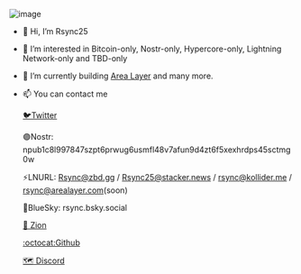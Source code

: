 ![image](https://github.com/Rsync25/Rsync25/assets/135646455/53b02cec-0bd1-4d50-9fc8-ab1b86540869)


- 👋 Hi, I’m Rsync25
- 👀 I’m interested in Bitcoin-only, Nostr-only, Hypercore-only, Lightning Network-only and TBD-only
- 🌱 I’m currently building [Area Layer](https://arealayer.com) and many more.
- 📫 You can contact me

    [🐦Twitter](https://twitter.com/Rsync25)

    🟣Nostr: npub1c8l997847szpt6prwug6usmfl48v7afun9d4zt6f5xexhrdps45sctmg0w

    ⚡LNURL: Rsync@zbd.gg / Rsync25@stacker.news / rsync@kollider.me / rsync@arealayer.com(soon)

     🔵BlueSky: rsync.bsky.social

    [💠 Zion](https://identity.foundation/ion/explorer/?did=did%3Aion%3AEiDzF1ANmSniXckynAlBz-ufG0KLW1rVVeChfmynch-vGA)

    [:octocat:Github](https://github.com/Rsync25)
  
    [🗺️ Discord](@rsync25)
<!---
Rsync25/Rsync25 is a ✨ special ✨ repository because its `README.md` (this file) appears on your GitHub profile.
You can click the Preview link to take a look at your changes.
--->
